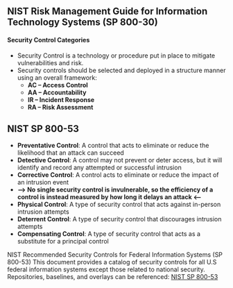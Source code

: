 ## NIST Risk Management Guide for Information Technology Systems (SP 800-30)
#### Security Control Categories
  - Security Control is a technology or procedure put in place to mitigate vulnerabilities and risk.
  - Security controls should be selected and deployed in a structure manner using an overall framework:
      - <b>AC – Access Control</b>
      - <b>AA – Accountability</b>
      - <b>IR – Incident Response</b>
      - <b>RA – Risk Assessment</b>

## NIST SP 800-53
  - <b>Preventative Control</b>: A control that acts to eliminate or reduce the likelihood that an attack can succeed
  - <b>Detective Control</b>: A control may not prevent or deter access, but it will identify and record any attempted or successful intrusion
  - <b>Corrective Control</b>: A control acts to eliminate or reduce the impact of an intrusion event
  - <b> --> No single security control is invulnerable, so the efficiency of a control is instead measured by how long it delays an attack <-- </b>
  - <b>Physical Control</b>: A type of security control that acts against in-person intrusion attempts
  - <b>Deterrent Control</b>: A type of security control that discourages intrusion attempts
  - <b>Compensating Control</b>: A type of security control that acts as a substitute for a principal control

NIST Recommended Security Controls for Federal Information Systems (SP 800-53)
This document provides a catalog of security controls for all U.S federal information systems except those related to national security.
Repositories, baselines, and overlays can be referenced: [NIST SP 800-53](https://csrc.nist.gov/Projects/risk-management/sp800-53-controls)
